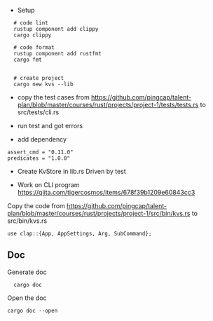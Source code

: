 - Setup

```
  # code lint
  rustup component add clippy
  cargo clippy

  # code format
  rustup component add rustfmt
  cargo fmt


  # create project
  cargo new kvs --lib
```

- copy the test cases from 
https://github.com/pingcap/talent-plan/blob/master/courses/rust/projects/project-1/tests/tests.rs
to
src/tests/cli.rs


- run test and got errors

- add dependency
```
assert_cmd = "0.11.0"
predicates = "1.0.0"
```

- Create KvStore in lib.rs
Driven by test



- Work on CLI program
https://qiita.com/tigercosmos/items/678f39b1209e60843cc3

Copy the code from 
https://github.com/pingcap/talent-plan/blob/master/courses/rust/projects/project-1/src/bin/kvs.rs
to
src/bin/kvs.rs

```
use clap::{App, AppSettings, Arg, SubCommand};
```


## Doc
Generate doc
```
  cargo doc
```

Open the doc
```
cargo doc --open
```